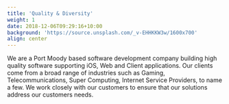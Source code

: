 ```yaml
---
title: 'Quality & Diversity'
weight: 1
date: 2018-12-06T09:29:16+10:00
background: 'https://source.unsplash.com/_v-EHHKKW3w/1600x700'
align: center
---
```

We are a Port Moody based software development company building high quality software supporting iOS, Web and Client applications. Our clients come from a broad range of industries such as Gaming, Telecommunications, Super Computing, Internet Service Providers, to name a few. We work closely with our customers to ensure that our solutions address our customers needs.
